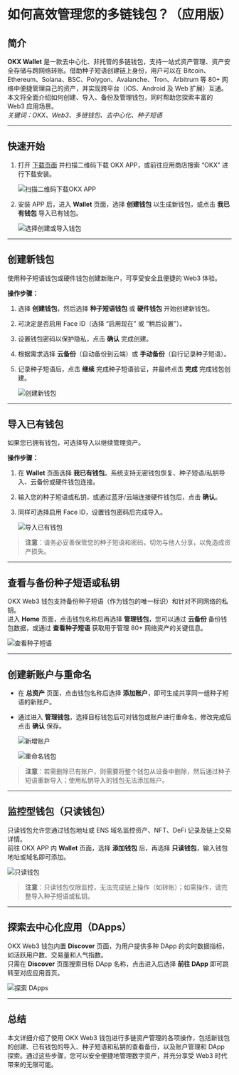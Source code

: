# 如何高效管理您的多链钱包？（应用版）

## 简介

**OKX Wallet** 是一款去中心化、非托管的多链钱包，支持一站式资产管理、资产安全存储与跨网络转账。借助种子短语创建链上身份，用户可以在 Bitcoin、Ethereum、Solana、BSC、Polygon、Avalanche、Tron、Arbitrum 等 80+ 网络中便捷管理自己的资产，并实现跨平台（iOS、Android 及 Web 扩展）互通。  
本文将全面介绍如何创建、导入、备份及管理钱包，同时帮助您探索丰富的 Web3 应用场景。  
*关键词：OKX、Web3、多链钱包、去中心化、种子短语*

---

## 快速开始

1. 打开 [下载页面](https://bit.ly/OKXe) 并扫描二维码下载 OKX APP，或前往应用商店搜索 “OKX” 进行下载安装。

   ![扫描二维码下载OKX APP](https://www.jmhbdh.com/wp-content/img/320158609.webp)

2. 安装 APP 后，进入 **Wallet** 页面，选择 **创建钱包** 以生成新钱包，或点击 **我已有钱包** 导入已有钱包。

   ![选择创建或导入钱包](https://www.jmhbdh.com/wp-content/img/880590189.webp)

---

## 创建新钱包

使用种子短语钱包或硬件钱包创建新账户，可享受安全且便捷的 Web3 体验。  

**操作步骤：**

1. 选择 **创建钱包**，然后选择 **种子短语钱包** 或 **硬件钱包** 开始创建新钱包。  
2. 可决定是否启用 Face ID（选择 “启用现在” 或 “稍后设置”）。  
3. 设置钱包密码以保护隐私，点击 **确认** 完成创建。  
4. 根据需求选择 **云备份**（自动备份到云端）或 **手动备份**（自行记录种子短语）。  
5. 记录种子短语后，点击 **继续** 完成种子短语验证，并最终点击 **完成** 完成钱包创建。

   ![创建新钱包](https://www.jmhbdh.com/wp-content/img/49157809.webp)

---

## 导入已有钱包

如果您已拥有钱包，可选择导入以继续管理资产。  

**操作步骤：**

1. 在 **Wallet** 页面选择 **我已有钱包**。系统支持无密钱包恢复、种子短语/私钥导入、云备份或硬件钱包连接。  
2. 输入您的种子短语或私钥，或通过蓝牙/云端连接硬件钱包后，点击 **确认**。  
3. 同样可选择启用 Face ID，设置钱包密码后完成导入。

   ![导入已有钱包](https://www.jmhbdh.com/wp-content/img/034040665605221.webp)

> **注意**：请务必妥善保管您的种子短语和密码，切勿与他人分享，以免造成资产损失。

---

## 查看与备份种子短语或私钥

OKX Web3 钱包支持备份种子短语（作为钱包的唯一标识）和针对不同网络的私钥。  
进入 **Home** 页面，点击钱包名称后再选择 **管理钱包**，您可以通过 **云备份** 备份钱包数据，或通过 **查看种子短语** 获取用于管理 80+ 网络资产的关键信息。

   ![查看种子短语](https://www.jmhbdh.com/wp-content/img/913999374813.webp)

---

## 创建新账户与重命名

- 在 **总资产** 页面，点击钱包名称后选择 **添加账户**，即可生成共享同一组种子短语的新账户。  
- 通过进入 **管理钱包**，选择目标钱包后可对钱包或账户进行重命名，修改完成后点击 **确认** 保存。

   ![新增账户](https://www.jmhbdh.com/wp-content/img/4379688603398498.webp)

   ![重命名钱包](https://www.jmhbdh.com/wp-content/img/115154748.webp)

> **注意**：若需删除已有账户，则需要将整个钱包从设备中删除，然后通过种子短语重新导入；使用私钥导入的钱包无法添加账户。

---

## 监控型钱包（只读钱包）

只读钱包允许您通过钱包地址或 ENS 域名监控资产、NFT、DeFi 记录及链上交易详情。  
前往 OKX APP 内 **Wallet** 页面，选择 **添加钱包** 后，再选择 **只读钱包**，输入钱包地址或域名即可添加。

   ![只读钱包](https://www.jmhbdh.com/wp-content/img/31530728433896.webp)

> **注意**：只读钱包仅限监控，无法完成链上操作（如转账）；如需操作，请完整导入种子短语或私钥。

---

## 探索去中心化应用（DApps）

OKX Web3 钱包内置 **Discover** 页面，为用户提供多种 DApp 的实时数据指标，如活跃用户数、交易量和人气指数。  
只需在 **Discover** 页面搜索目标 DApp 名称，点击进入后选择 **前往 DApp** 即可跳转至对应应用首页。

   ![探索 DApps](https://www.jmhbdh.com/wp-content/img/82381322534.webp)

---

## 总结

本文详细介绍了使用 OKX Web3 钱包进行多链资产管理的各项操作，包括新钱包的创建、已有钱包的导入、种子短语和私钥的查看备份，以及账户管理和 DApp 探索。通过这些步骤，您可以安全便捷地管理数字资产，并充分享受 Web3 时代带来的无限可能。
